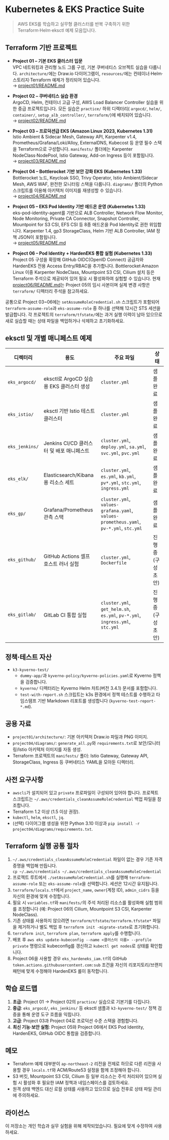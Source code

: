 # Kubernetes & EKS Practice Suite

> AWS EKS를 학습하고 실무형 클러스터를 반복 구축하기 위한 Terraform·Helm·eksctl 예제 모음입니다.

## Terraform 기반 프로젝트

- **Project 01 – 기본 EKS 클러스터 입문**  
  VPC 네트워킹과 관리형 노드 그룹 구성, 기본 쿠버네티스 오브젝트 실습을 다룹니다. `architecture/`에는 Draw.io 다이어그램이, `resources/`에는 컨테이너·Helm·스토리지·Terraform 예제가 정리되어 있습니다.  
  → [project01/README.md](./project01/README.md)

- **Project 02 – 쿠버네티스 실습 환경**  
  ArgoCD, Helm, 컨테이너 고급 구성, AWS Load Balancer Controller 실습을 위한 중급 프로젝트입니다. 모든 실습은 `practice/` 하위 디렉터리( `argocd/`, `helm/`, `container/`, `setup_alb_controller/`, `terraform/`)에 배치되어 있습니다.  
  → [project02/README.md](./project02/README.md)

- **Project 03 – 프로덕션급 EKS (Amazon Linux 2023, Kubernetes 1.31)**  
  Istio Ambient & Sidecar Mesh, Gateway API, Karpenter v1.4, Prometheus/Grafana/Loki/Alloy, ExternalDNS, Kubecost 등 운영 필수 스택을 Terraform으로 구성합니다. `manifests/` 폴더에는 Karpenter NodeClass·NodePool, Istio Gateway, Add-on Ingress 등이 포함됩니다.  
  → [project03/README.md](./project03/README.md)

- **Project 04 – Bottlerocket 기반 보안 강화 EKS (Kubernetes 1.33)**  
  Bottlerocket 노드, Keycloak SSO, Trivy Operator, Istio Ambient/Sidecar Mesh, AWS WAF, 완전한 모니터링 스택을 다룹니다. `diagrams/` 폴더의 Python 스크립트를 이용해 아키텍처 이미지를 재생성할 수 있습니다.  
  → [project04/README.md](./project04/README.md)

- **Project 05 – EKS Pod Identity 기반 애드온 운영 (Kubernetes 1.33)**  
  eks-pod-identity-agent를 기반으로 ALB Controller, Network Flow Monitor, Node Monitoring, Private CA Connector, Snapshot Controller, Mountpoint for S3 CSI, EFS CSI 등 8종 애드온을 Pod Identity로 권한 위임합니다. Karpenter 1.4, gp3 StorageClass, Helm 기반 ALB Controller, IAM 정책 JSON이 포함됩니다.  
  → [project05/README.md](./project05/README.md)

- **Project 06 – Pod Identity + HardenEKS 통합 실험 (Kubernetes 1.33)**  
  Project 05 구성을 확장해 GitHub OIDC(OpenID Connect) 공급자와 HardenEKS 전용 Access Entry/RBAC을 추가합니다. Bottlerocket·Amazon Linux 이중 Karpenter NodeClass, Mountpoint S3 CSI, Cilium 설치 등은 Terraform 주석으로 제공되어 있어 필요 시 활성화하여 실험할 수 있습니다. 현재 [project06/README.md](./project06/README.md)는 Project 05의 임시 사본이며 실제 변경 사항은 `terraform/` 디렉터리 주석을 참고하세요.

공통으로 Project 03~06에는 `setAssumeRoleCredential.sh` 스크립트가 포함되어 `terraform-assume-role`과 `eks-assume-role` 중 하나를 선택해 12시간 STS 세션을 발급합니다. 각 프로젝트의 `terraform/tfstate/`에는 과거 실행 이력이 남아 있으므로 새로 실습할 때는 상태 파일을 백업하거나 삭제하고 초기화하세요.

## eksctl 및 개별 매니페스트 예제

| 디렉터리 | 용도 | 주요 파일 | 상태 |
|----------|------|-----------|------|
| `eks_argocd/` | eksctl로 ArgoCD 실습용 EKS 클러스터 생성 | `cluster.yml` | 샘플 완료 |
| `eks_istio/` | eksctl 기반 Istio 테스트 클러스터 | `cluster.yml` | 샘플 완료 |
| `eks_jenkins/` | Jenkins CI/CD 클러스터 및 배포 매니페스트 | `cluster.yml`, `deploy.yml`, `sa.yml`, `svc.yml`, `pvc.yml` | 샘플 완료 |
| `eks_elk/` | Elasticsearch/Kibana용 리소스 세트 | `cluster.yml`, `es.yml`, `kb.yml`, `pv*.yml`, `stc.yml`, `ingress.yml` | 샘플 완료 |
| `eks_gp/` | Grafana/Prometheus 관측 스택 | `cluster.yml`, `values-grafana.yaml`, `values-prometheus.yaml`, `pv-*.yml`, `stc.yml` | 샘플 완료 |
| `eks_github/` | GitHub Actions 셀프 호스트 러너 실험 | `cluster.yml`, `Dockerfile` | 진행 중 (구성 초안) |
| `eks_gitlab/` | GitLab CI 통합 실험 | `cluster.yml`, `get_helm.sh`, `es.yml`, `pv-*.yml`, `ingress.yml`, `stc.yml` | 진행 중 (구성 초안) |

## 정책·테스트 자산

- `k3-kyverno-test/`
  - `dummy-app/`과 `kyverno-policy/kyverno-policies.yaml`로 Kyverno 정책을 검증합니다.
  - `kyverno/` 디렉터리는 Kyverno Helm 차트(버전 3.4.1) 문서를 포함합니다.
  - `test-with-report.sh` 스크립트는 k3s 환경에서 정책 테스트를 수행하고 타임스탬프 기반 Markdown 리포트를 생성합니다 (`kyverno-test-report-*.md`).

## 공용 자료

- `project01/architecture/`: 기본 아키텍처 Draw.io 파일과 PNG 이미지.
- `project04/diagrams/`: `generate_all.py`와 `requirements.txt`로 보안/모니터링/Istio 아키텍처 이미지를 자동 생성.
- Terraform 프로젝트의 `manifests/` 폴더: Istio Gateway, Gateway API, StorageClass, Ingress 등 쿠버네티스 YAML을 모아둔 디렉터리.

## 사전 요구사항

- `awscli`가 설치되어 있고 `private` 프로파일이 구성되어 있어야 합니다. 프로젝트 스크립트는 `~/.aws/credentials_cleanAssumeRoleCredential` 백업 파일을 참조합니다.
- Terraform 1.2 이상 (1.5 이상 권장).
- `kubectl`, `helm`, `eksctl`, `jq`.
- (선택) 다이어그램 생성을 위한 Python 3.10 이상과 `pip install -r project04/diagrams/requirements.txt`.

## Terraform 실행 공통 절차

1. `~/.aws/credentials_cleanAssumeRoleCredential` 파일이 없는 경우 기존 자격 증명을 백업해 만듭니다.  
   `cp ~/.aws/credentials ~/.aws/credentials_cleanAssumeRoleCredential`
2. 프로젝트 루트에서 `./setAssumeRoleCredential.sh`를 실행해 `terraform-assume-role` 또는 `eks-assume-role`을 선택합니다. 세션은 12시간 유지됩니다.
3. `terraform/locals.tf`에서 `project_name`, `owner`(계정 ID), `admin_cidrs` 등을 자신의 환경에 맞게 수정합니다.
4. 필요 시 `variables.tf`와 `manifests/`의 주석 처리된 리소스를 활성화해 실험 범위를 조정합니다 (예: Project 06의 Cilium, Mountpoint S3 CSI, Karpenter NodeClass).
5. 기존 상태를 사용하지 않으려면 `terraform/tfstate/terraform.tfstate*` 파일을 제거하거나 별도 백업 후 `terraform init -migrate-state`로 초기화합니다.
6. `terraform init`, `terraform plan`, `terraform apply`를 수행합니다.
7. 배포 후 `aws eks update-kubeconfig --name <클러스터 이름> --profile private` 명령으로 kubeconfig를 갱신하고 `kubectl get nodes`로 상태를 확인합니다.
8. Project 06을 사용할 경우 `eks_hardeneks_iam.tf`의 GitHub `token.actions.githubusercontent.com:sub` 조건을 자신의 리포지토리/브랜치 패턴에 맞게 수정해야 HardenEKS 롤이 동작합니다.

## 학습 로드맵

1. **초급**: Project 01 → Project 02의 `practice/` 실습으로 기본기를 다집니다.
2. **중급**: `eks_argocd/`, `eks_jenkins/` 등 eksctl 샘플과 `k3-kyverno-test/` 정책 검증을 통해 운영 도구 흐름을 익힙니다.
3. **고급**: Project 03과 Project 04로 프로덕션 수준 스택을 경험합니다.
4. **최신 기능·보안 실험**: Project 05와 Project 06에서 EKS Pod Identity, HardenEKS, GitHub OIDC 통합을 검증합니다.

## 메모

- Terraform 예제 대부분이 `ap-northeast-2` 리전을 전제로 하므로 다른 리전을 사용할 경우 `locals.tf`와 ACM/Route53 설정을 함께 조정해야 합니다.
- S3 버킷, Mountpoint S3 CSI, Cilium 등 일부 리소스는 주석 처리되어 있으며 실험 시 활성화 후 필요한 IAM 정책과 네임스페이스를 검토하세요.
- 원격 상태 백엔드 대신 로컬 상태를 사용하고 있으므로 실습 전후로 상태 파일 관리에 주의하세요.

## 라이선스

이 저장소는 개인 학습과 실무 실험을 위해 제작되었습니다. 필요에 맞게 수정하여 사용하세요.
